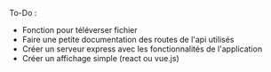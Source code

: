 To-Do :

- Fonction pour téléverser fichier
- Faire une petite documentation des routes de l'api utilisés
- Créer un serveur express avec les fonctionnalités de l'application
- Créer un affichage simple (react ou vue.js)